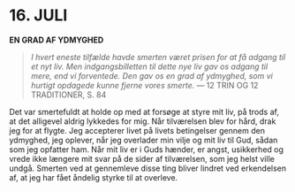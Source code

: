 # 16. JULI

**EN GRAD AF YDMYGHED**

> *I hvert eneste tilfælde havde smerten været prisen for at få adgang til et nyt liv. Men indgangsbilletten til dette nye liv gav os adgang til mere, end vi forventede. Den gav os en grad af ydmyghed, som vi hurtigt opdagede kunne fjerne vores smerte.*
> — 12 TRIN OG 12 TRADITIONER, S. 84

Det var smertefuldt at holde op med at forsøge at styre mit liv, på trods af, at det alligevel aldrig lykkedes for mig. Når tilværelsen blev for hård, drak jeg for at flygte. Jeg accepterer livet på livets betingelser gennem den ydmyghed, jeg oplever, når jeg overlader min vilje og mit liv til Gud, sådan som jeg opfatter ham. Når mit liv er i Guds hænder, er angst, usikkerhed og vrede ikke længere mit svar på de sider af tilværelsen, som jeg helst ville undgå. Smerten ved at gennemleve disse ting bliver lindret ved erkendelsen af, at jeg har fået åndelig styrke til at overleve.
